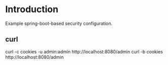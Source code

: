 # Introduction

Example spring-boot-based security configuration.

## curl

curl -c cookies -u admin:admin http://localhost:8080/admin
curl -b cookies  http://localhost:8080/admin
